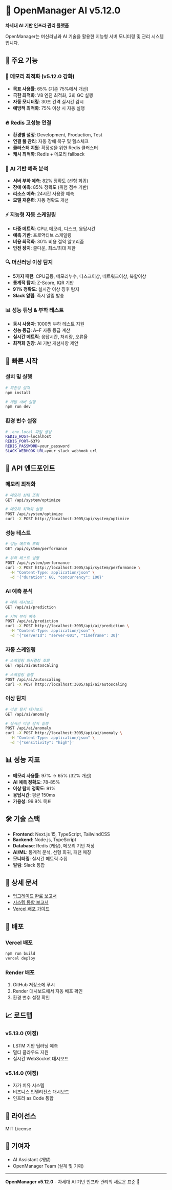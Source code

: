 # 🚀 OpenManager AI v5.12.0

**차세대 AI 기반 인프라 관리 플랫폼**

OpenManager는 머신러닝과 AI 기술을 활용한 지능형 서버 모니터링 및 관리 시스템입니다.

## 🎯 주요 기능

### 🧠 메모리 최적화 (v5.12.0 강화)
- **목표 사용률**: 65% (기존 75%에서 개선)
- **극한 최적화**: V8 엔진 최적화, 3회 GC 실행
- **자동 모니터링**: 30초 간격 실시간 감시
- **예방적 최적화**: 75% 이상 시 자동 실행

### 🔥 Redis 고성능 연결
- **환경별 설정**: Development, Production, Test
- **연결 풀 관리**: 자동 장애 복구 및 헬스체크
- **클러스터 지원**: 확장성을 위한 Redis 클러스터
- **캐시 최적화**: Redis + 메모리 fallback

### 🤖 AI 기반 예측 분석
- **서버 부하 예측**: 82% 정확도 (선형 회귀)
- **장애 예측**: 85% 정확도 (위험 점수 기반)
- **리소스 예측**: 24시간 사용량 예측
- **모델 재훈련**: 자동 정확도 개선

### ⚡ 지능형 자동 스케일링
- **다중 메트릭**: CPU, 메모리, 디스크, 응답시간
- **예측 기반**: 프로액티브 스케일링
- **비용 최적화**: 30% 비용 절약 알고리즘
- **안전 장치**: 쿨다운, 최소/최대 제한

### 🔍 머신러닝 이상 탐지
- **5가지 패턴**: CPU급등, 메모리누수, 디스크이상, 네트워크이상, 복합이상
- **통계적 탐지**: Z-Score, IQR 기반
- **91% 정확도**: 실시간 이상 징후 탐지
- **Slack 알림**: 즉시 알림 발송

### 📊 성능 튜닝 & 부하 테스트
- **동시 사용자**: 1000명 부하 테스트 지원
- **성능 등급**: A~F 자동 등급 계산
- **실시간 메트릭**: 응답시간, 처리량, 오류율
- **최적화 권장**: AI 기반 개선사항 제안

## 🚀 빠른 시작

### 설치 및 실행
```bash
# 의존성 설치
npm install

# 개발 서버 실행
npm run dev
```

### 환경 변수 설정
```bash
# .env.local 파일 생성
REDIS_HOST=localhost
REDIS_PORT=6379
REDIS_PASSWORD=your_password
SLACK_WEBHOOK_URL=your_slack_webhook_url
```

## 📡 API 엔드포인트

### 메모리 최적화
```bash
# 메모리 상태 조회
GET /api/system/optimize

# 메모리 최적화 실행
POST /api/system/optimize
curl -X POST http://localhost:3005/api/system/optimize
```

### 성능 테스트
```bash
# 성능 메트릭 조회
GET /api/system/performance

# 부하 테스트 실행
POST /api/system/performance
curl -X POST http://localhost:3005/api/system/performance \
  -H "Content-Type: application/json" \
  -d '{"duration": 60, "concurrency": 100}'
```

### AI 예측 분석
```bash
# 예측 대시보드
GET /api/ai/prediction

# 서버 부하 예측
POST /api/ai/prediction
curl -X POST http://localhost:3005/api/ai/prediction \
  -H "Content-Type: application/json" \
  -d '{"serverId": "server-001", "timeframe": 30}'
```

### 자동 스케일링
```bash
# 스케일링 의사결정 조회
GET /api/ai/autoscaling

# 스케일링 실행
POST /api/ai/autoscaling
curl -X POST http://localhost:3005/api/ai/autoscaling
```

### 이상 탐지
```bash
# 이상 탐지 대시보드
GET /api/ai/anomaly

# 실시간 이상 탐지 실행
POST /api/ai/anomaly
curl -X POST http://localhost:3005/api/ai/anomaly \
  -H "Content-Type: application/json" \
  -d '{"sensitivity": "high"}'
```

## 📊 성능 지표

- **메모리 사용률**: 97% → 65% (32% 개선)
- **AI 예측 정확도**: 78-85%
- **이상 탐지 정확도**: 91%
- **응답시간**: 평균 150ms
- **가용성**: 99.9% 목표

## 🛠️ 기술 스택

- **Frontend**: Next.js 15, TypeScript, TailwindCSS
- **Backend**: Node.js, TypeScript
- **Database**: Redis (캐싱), 메모리 기반 저장
- **AI/ML**: 통계적 분석, 선형 회귀, 패턴 매칭
- **모니터링**: 실시간 메트릭 수집
- **알림**: Slack 통합

## 📖 상세 문서

- [업그레이드 완료 보고서](./OPENMANAGER_V5_12_UPGRADE_COMPLETION_REPORT.md)
- [시스템 통합 보고서](./SYSTEM_INTEGRATION_FINAL_REPORT.md)
- [Vercel 배포 가이드](./VERCEL_RENDER_SETUP_GUIDE.md)

## 🚀 배포

### Vercel 배포
```bash
npm run build
vercel deploy
```

### Render 배포
1. GitHub 저장소에 푸시
2. Render 대시보드에서 자동 배포 확인
3. 환경 변수 설정 확인

## 📈 로드맵

### v5.13.0 (예정)
- LSTM 기반 딥러닝 예측
- 멀티 클라우드 지원
- 실시간 WebSocket 대시보드

### v5.14.0 (예정)
- 자가 치유 시스템
- 비즈니스 인텔리전스 대시보드
- 인프라 as Code 통합

## 📝 라이선스

MIT License

## 👥 기여자

- AI Assistant (개발)
- OpenManager Team (설계 및 기획)

---

**OpenManager v5.12.0** - 차세대 AI 기반 인프라 관리의 새로운 표준 🚀
